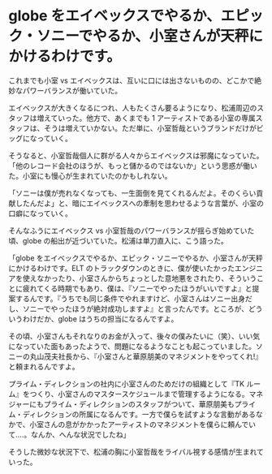 # globe をエイベックスでやるか、エピック・ソニーでやるか、小室さんが天秤にかけるわけです。

これまでも小室 vs エイベックスは、互いに口には出さないものの、どこかで絶妙なパワーバランスが働いていた。

エイベックスが大きくなるにつれ、人もたくさん要るようになり、松浦周辺のスタッフは増えていった。他方で、あくまでも 1 アーティストである小室の専属スタッフは、そうは増えていかない。ただ単に、小室哲哉というブランドだけがビッグになっていく。

そうなると、小室哲哉個人に群がる人々からエイベックスは邪魔になっていた。「他のレコード会社のほうが、もっと儲かるのではないか」という思惑が働いた。小室にも慢心が生まれていたのかもしれない。

「ソニーは僕が売れなくなっても、一生面倒を見てくれるんだよ。そのくらい貢献したんだよ」と、暗にエイベックスへの牽制を思わせるような言葉が、小室の口癖になっていく。

そんなふうにエイベックス vs 小室哲哉のパワーバランスが揺らぎ始めていた頃、globe の船出が近づいていた。松浦は単刀直入に、こう語った。

「globe をエイベックスでやるか、エピック・ソニーでやるか、小室さんが天秤にかけるわけです。ELT のトラックダウンのときに、僕が使いたかったエンジニアを使えなかったり、小室さんからちょっとした意地悪をされたり、そういうことに疲れてくる時期でもあり、僕は、『ソニーでやったほうがいいですよ』と提案するんです。『うちでも同じ条件でやれますけど、小室さんはソニー出身だし、ソニーでやったほうが絶対成功しますよ』と言ったんです。ところが、どういうわけだか、globe はうちの担当になるんですよ。

その頃、小室さんもそれなりのお金が入って、後々の僕みたいに（笑）、いい気になっていた面もあったようで、問題になるようなことも起こっていました。ソニーの丸山茂夫社長から、『小室さんと華原朋美のマネジメントをやってくれ!』と頼まれるんですよ。

プライム・ディレクションの社内に小室さんのためだけの組織として『TK ルーム』をつくり、小室さんのマスタースケジュールまで管理するようになる。マネジャーにもプライム・ディレクションのスタッフがついて、華原朋美もプライム・ディレクションの所属になるんです。一方で僕らを試すような言動があるなかで、小室さんの息がかかったアーティストのマネジメントを僕らに頼んでいて....。なんか、へんな状況でしたね」

そうした微妙な状況下で、松浦の胸に小室哲哉をライバル視する感情が生まれていった。

